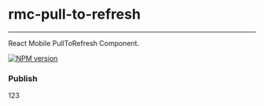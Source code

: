 # rmc-pull-to-refresh

---

React Mobile PullToRefresh Component.

[![NPM version][npm-image]][npm-url]

[npm-image]: http://img.shields.io/npm/v/rmc-pull-to-refresh.svg?style=flat-square
[npm-url]: http://npmjs.org/package/rmc-pull-to-refresh

### Publish

123
